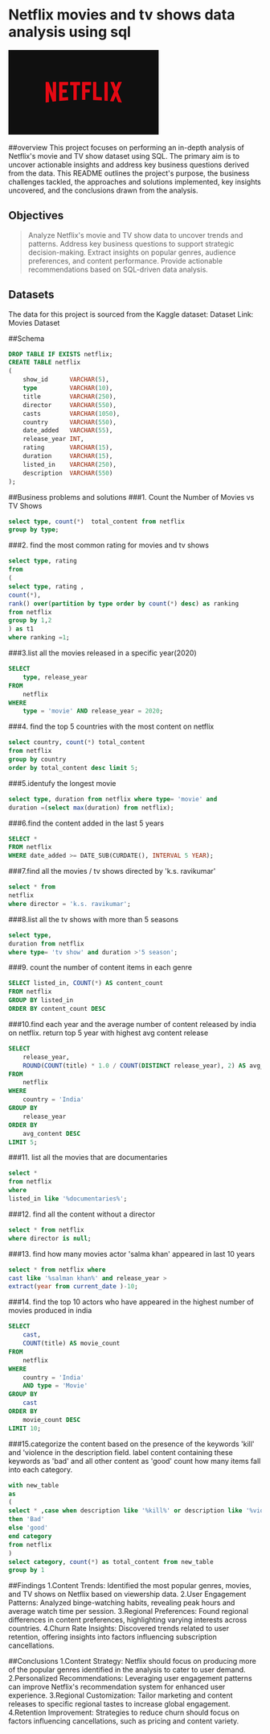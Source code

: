 # Netflix movies and tv shows data analysis using sql
![netfliximg](https://github.com/NandiniGangadar/netflix_sql_project/blob/main/netfliximg.png)

##overview
This project focuses on performing an in-depth analysis of Netflix's movie and TV show dataset using SQL. The primary aim is to uncover actionable insights and address key business questions derived from the data. This README outlines the project's purpose, the business challenges tackled, the approaches and solutions implemented, key insights uncovered, and the conclusions drawn from the analysis.

## Objectives
> Analyze Netflix's movie and TV show data to uncover trends and patterns.
> Address key business questions to support strategic decision-making.
> Extract insights on popular genres, audience preferences, and content performance.
> Provide actionable recommendations based on SQL-driven data analysis.

## Datasets
The data for this project is sourced from the Kaggle dataset:
Dataset Link: Movies Dataset

##Schema
```sql
DROP TABLE IF EXISTS netflix;
CREATE TABLE netflix
(
    show_id      VARCHAR(5),
    type         VARCHAR(10),
    title        VARCHAR(250),
    director     VARCHAR(550),
    casts        VARCHAR(1050),
    country      VARCHAR(550),
    date_added   VARCHAR(55),
    release_year INT,
    rating       VARCHAR(15),
    duration     VARCHAR(15),
    listed_in    VARCHAR(250),
    description  VARCHAR(550)
);
```
##Business problems and solutions
###1. Count the Number of Movies vs TV Shows
   ```sql
   select type, count(*)  total_content from netflix
   group by type;
```
###2. find the most common rating for movies and tv shows
```sql
select type, rating
from
(
select type, rating ,
count(*),
rank() over(partition by type order by count(*) desc) as ranking
from netflix
group by 1,2
) as t1
where ranking =1;
```
###3.list all the movies released in a specific year(2020)
```sql
SELECT 
    type, release_year
FROM
    netflix
WHERE
    type = 'movie' AND release_year = 2020;
```
###4. find the top 5 countries with the most content on netflix
```sql
select country, count(*) total_content 
from netflix
group by country 
order by total_content desc limit 5;
```
###5.identufy the longest movie
```sql
select type, duration from netflix where type= 'movie' and 
duration =(select max(duration) from netflix);
```

###6.find the content added in the last 5 years
```sql
SELECT *
FROM netflix
WHERE date_added >= DATE_SUB(CURDATE(), INTERVAL 5 YEAR);
```

###7.find all the movies / tv shows directed by 'k.s. ravikumar'
```sql
select * from 
netflix 
where director = 'k.s. ravikumar';
```

###8.list all the tv shows with more than 5 seasons
```sql
select type,
duration from netflix
where type= 'tv show' and duration >'5 season';
```

###9. count the number of content items in each genre
```sql
SELECT listed_in, COUNT(*) AS content_count
FROM netflix
GROUP BY listed_in
ORDER BY content_count DESC
```


###10.find each year and the average number of content released by india on netflix. 
return top 5 year with highest avg content release
```sql
SELECT
    release_year,
    ROUND(COUNT(title) * 1.0 / COUNT(DISTINCT release_year), 2) AS avg_content
FROM
    netflix
WHERE
    country = 'India'
GROUP BY
    release_year
ORDER BY
    avg_content DESC
LIMIT 5;
```
###11. list all the movies that are documentaries
```sql
select * 
from netflix  
where
listed_in like '%documentaries%';
```

###12. find all the content without a director
```sql
select * from netflix 
where director is null;
```

###13. find how many movies actor 'salma khan' appeared in last 10 years
```sql
select * from netflix where
cast like '%salman khan%' and release_year > 
extract(year from current_date )-10;
```

###14. find the top 10 actors who have appeared in the highest number of
movies produced in india
```sql
SELECT
    cast,
    COUNT(title) AS movie_count
FROM
    netflix
WHERE
    country = 'India'
    AND type = 'Movie'
GROUP BY
    cast
ORDER BY
    movie_count DESC
LIMIT 10;
```

###15.categorize the content based on the presence of the keywords 'kill' and 'violence in the 
description field. label content containing these keywords as 'bad' and all other content as 'good'
count how many items fall into each category.
```sql
with new_table
as 
(
select * ,case when description like '%kill%' or description like '%violence%'
then 'Bad'
else 'good'
end category
from netflix
)
select category, count(*) as total_content from new_table
group by 1
```
##Findings
1.Content Trends: Identified the most popular genres, movies, and TV shows on Netflix based on viewership data.
2.User Engagement Patterns: Analyzed binge-watching habits, revealing peak hours and average watch time per session.
3.Regional Preferences: Found regional differences in content preferences, highlighting varying interests across countries.
4.Churn Rate Insights: Discovered trends related to user retention, offering insights into factors influencing subscription cancellations.

##Conclusions
1.Content Strategy: Netflix should focus on producing more of the popular genres identified in the analysis to cater to user demand.
2.Personalized Recommendations: Leveraging user engagement patterns can improve Netflix's recommendation system for enhanced user experience.
3.Regional Customization: Tailor marketing and content releases to specific regional tastes to increase global engagement.
4.Retention Improvement: Strategies to reduce churn should focus on factors influencing cancellations, such as pricing and content variety.




